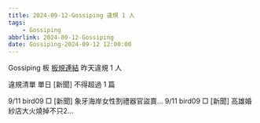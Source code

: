 ```yaml
---
title: 2024-09-12-Gossiping 違規 1 人
tags:
    - Gossiping
abbrlink: 2024-09-12-Gossiping
date: Gossiping-2024-09-12 12:00:00
---
```

Gossiping 板 [板規連結](https://www.ptt.cc/bbs/Gossiping/M.1637425085.A.07D.html)
昨天違規 1 人
<!-- more -->

違規清單
單日 [新聞] 不得超過 1 篇

9/11 bird09 □ [新聞] 象牙海岸女性割禮器官盜賣…
9/11 bird09 □ [新聞] 高雄婚紗店大火燒掉不只2…